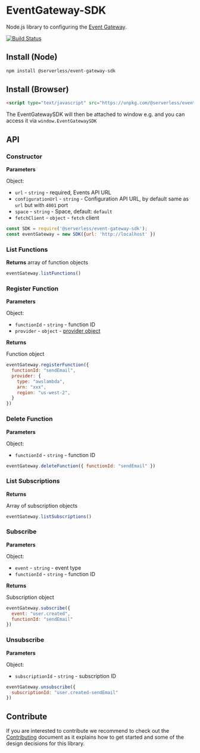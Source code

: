 # EventGateway-SDK

Node.js library to configuring the [Event Gateway](https://github.com/serverless/event-gateway).

[![Build Status](https://travis-ci.org/serverless/event-gateway-sdk.svg?branch=master)](https://travis-ci.org/serverless/event-gateway-sdk)

## Install (Node)

```bash
npm install @serverless/event-gateway-sdk
```

## Install (Browser)

```html
<script type="text/javascript" src="https://unpkg.com/@serverless/event-gateway-sdk@latest/dist/event-gateway-sdk.min.js"></script>
```

The EventGatewaySDK will then be attached to window e.g. and you can access it via `window.EventGatewaySDK`

## API

### Constructor

**Parameters**

Object:

- `url` - `string` - required, Events API URL
- `configurationUrl` - `string` - Configuration API URL, by default same as `url` but with `4001` port
- `space` - `string` - Space, default: `default`
 - `fetchClient` - `object` - `fetch` client

```js
const SDK = require('@serverless/event-gateway-sdk');
const eventGateway = new SDK({url: 'http://localhost' })
```

### List Functions

**Returns** array of function objects

```js
eventGateway.listFunctions()
```

### Register Function

**Parameters**

Object:

- `functionId` - `string` - function ID
- `provider` - `object` - [provider object](https://github.com/serverless/event-gateway#register-function)

**Returns**

Function object

```js
eventGateway.registerFunction({
  functionId: "sendEmail",
  provider: {
    type: "awslambda",
    arn: "xxx",
    region: "us-west-2",
  }
})
```

### Delete Function

**Parameters**

Object:

- `functionId` - `string` - function ID

```js
eventGateway.deleteFunction({ functionId: "sendEmail" })
```

### List Subscriptions

**Returns**

Array of subscription objects

```js
eventGateway.listSubscriptions()
```

### Subscribe

**Parameters**

Object:

- `event` - `string` - event type
- `functionId` - `string` - function ID

**Returns**

Subscription object

```js
eventGateway.subscribe({
  event: "user.created",
  functionId: "sendEmail"
})
```

### Unsubscribe

**Parameters**

Object:

- `subscriptionId` - `string` - subscription ID

```js
eventGateway.unsubscribe({
  subscriptionId: "user.created-sendEmail"
})
```

## Contribute

If you are interested to contribute we recommend to check out the [Contributing](https://github.com/serverless/event-gateway-sdk/blob/master/CONTRIBUTING.md) document as it explains how to get started and some of the design decisions for this library.
